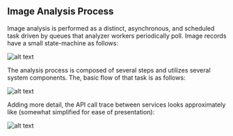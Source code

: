 ## Image Analysis Process

Image analysis is performed as a distinct, asynchronous, and scheduled task driven by queues that analyzer workers periodically poll. Image records have a small state-machine as follows:

![alt text](https://s3.amazonaws.com/cdn.freshdesk.com/data/helpdesk/attachments/production/36021354861/original/YSqCPgSG77OXMHOjx7P2Do9Bld4Zar5gVw.jpg?1542049669)

The analysis process is composed of several steps and utilizes several system components. The, basic flow of that task is as follows:

![alt text](https://s3.amazonaws.com/cdn.freshdesk.com/data/helpdesk/attachments/production/36020808611/original/9W4uwUyT5suYarn83yOGsWPynNnxtPJKdw.jpg?1541503856)

Adding more detail, the API call trace between services looks approximately like (somewhat simplified for ease of presentation):

![alt text](https://s3.amazonaws.com/cdn.freshdesk.com/data/helpdesk/attachments/production/36020808625/original/IH32gpqyEoHW_CE-oe3JhkMojY82zCWcXQ.jpg?1541503874)